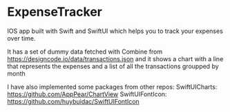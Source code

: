 # ExpenseTracker
IOS app built with Swift and SwiftUI which helps you to track your expenses over time.

It has a set of dummy data fetched with Combine from https://designcode.io/data/transactions.json 
and it shows a chart with a line that represents the expenses and a list of all the transactions groupped by month 

I have also implemented some packages from other repos: 
SwiftUICharts: https://github.com/AppPear/ChartView
SwiftUIFontIcon: https://github.com/huybuidac/SwiftUIFontIcon
